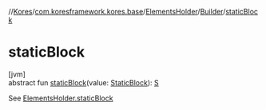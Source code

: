 //[Kores](../../../../index.md)/[com.koresframework.kores.base](../../index.md)/[ElementsHolder](../index.md)/[Builder](index.md)/[staticBlock](static-block.md)

# staticBlock

[jvm]\
abstract fun [staticBlock](static-block.md)(value: [StaticBlock](../../-static-block/index.md)): [S](index.md)

See [ElementsHolder.staticBlock](../static-block.md)
